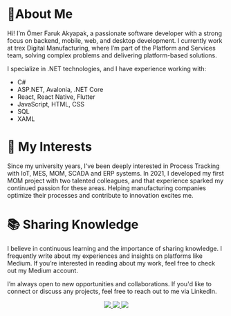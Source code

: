 # 👋About Me

Hi! I’m Ömer Faruk Akyapak, a passionate software developer with a strong focus on backend, mobile, web, and desktop development. I currently work at trex Digital Manufacturing, where I’m part of the Platform and Services team, solving complex problems and delivering platform-based solutions.

I specialize in .NET technologies, and I have experience working with:
* C#
* ASP.NET, Avalonia, .NET Core
* React, React Native, Flutter
* JavaScript, HTML, CSS
* SQL
* XAML

# 🌱 My Interests
Since my university years, I've been deeply interested in Process Tracking with IoT, MES, MOM, SCADA and ERP systems. In 2021, I developed my first MOM project with two talented colleagues, and that experience sparked my continued passion for these areas. Helping manufacturing companies optimize their processes and contribute to innovation excites me.

# 📚 Sharing Knowledge
I believe in continuous learning and the importance of sharing knowledge. I frequently write about my experiences and insights on platforms like Medium. If you’re interested in reading about my work, feel free to check out my Medium account.

I’m always open to new opportunities and collaborations. If you'd like to connect or discuss any projects, feel free to reach out to me via LinkedIn.

<div align="center"> 
 <a href="https://www.linkedin.com/in/farukakyapak/" target="_blank"> 
  <img src="https://img.shields.io/badge/LinkedIn-4B49B9?style=for-the-badge&logo=LinkedIn&logoColor=white" target="_blank"> 
 </a> 
 <a href="https://medium.com/@faruk.akyapak" target="_blank"> 
  <img src="https://img.shields.io/badge/Medium-03a57a?style=for-the-badge&logo=medium&logoColor=white" target="_blank"> 
 </a>
 <img src="https://komarev.com/ghpvc/?username=OmerFarukAkyapak&style=for-the-badge&color=red" />
</div>
